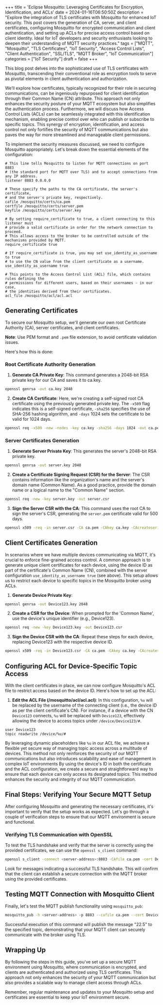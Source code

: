 +++
title = 'Eclipse Mosquitto: Leveraging Certificates for Encryption, Identification, and ACLs'
date = 2024-01-16T06:50:50Z
description = "Explore the integration of TLS certificates with Mosquitto for enhanced IoT security. This post covers the generation of CA, server, and client certificates, configuring Mosquitto for encrypted communication and client authentication, and setting up ACLs for precise access control based on client identity. Ideal for IoT developers and security enthusiasts looking to deepen their understanding of MQTT security practices."
tags = ["MQTT", "Mosquitto", "TLS Certificates", "IoT Security", "Access Control Lists", "Client Authentication", "SSL/TLS", "MQTT Broker", "IoT Communication"]
categories = ["IoT Security"]
draft = false
+++


This blog post delves into the sophisticated use of TLS certificates with Mosquitto, transcending their conventional role as encryption tools to serve as pivotal elements in client authentication and authorization.

We’ll explore how certificates, typically recognized for their role in securing communications, can be ingeniously repurposed for client identification through their Common Name (CN) attribute. This approach not only enhances the security posture of your MQTT ecosystem but also simplifies the authentication process. Furthermore, we will discuss how Access Control Lists (ACLs) can be seamlessly integrated with this identification mechanism, enabling precise control over who can publish or subscribe to specific topics. This synergy of encryption, identification, and access control not only fortifies the security of MQTT communications but also paves the way for more streamlined and manageable client permissions.

To implement the security measures discussed, we need to configure Mosquitto appropriately. Let's break down the essential elements of the configuration:

```plaintext
# This line tells Mosquitto to listen for MQTT connections on port 8883
# (the standard port for MQTT over TLS) and to accept connections from any IP address.
listener 8883 0.0.0.0

# These specify the paths to the CA certificate, the server's certificate,
# and the server's private key, respectively.
cafile /mosquitto/certs/ca.pem
certfile /mosquitto/certs/server.pem
keyfile /mosquitto/certs/server.key

# By setting require_certificate to true, a client connecting to this listener must
# provide a valid certificate in order for the network connection to proceed.
# This allows access to the broker to be controlled outside of the mechanisms provided by MQTT.
require_certificate true

# If require_certificate is true, you may set use_identity_as_username to true
# to use the CN value from the client certificate as a username.
use_identity_as_username true

# This points to the Access Control List (ACL) file, which contains rules defining the
# permissions for different users, based on their usernames - in our case,
# the identities derived from their certificates.
acl_file /mosquitto/acl/acl.acl
```

## Generating Certificates

To secure our Mosquitto setup, we'll generate our own root Certificate Authority (CA), server certificates, and client certificates.

**Note**: Use PEM format and `.pem` file extension, to avoid certificate validation issues.

Here's how this is done:

### Root Certificate Authority Generation

1. **Generate CA Private Key**:
This command generates a 2048-bit RSA private key for our CA and saves it to ca.key.

```bash
openssl genrsa -out ca.key 2048
```

2. **Create CA Certificate**:
Here, we're creating a self-signed root CA certificate using the previously generated private key. The `-x509` flag indicates this is a self-signed certificate, `-sha256` specifies the use of SHA-256 hashing algorithm, and `-days` 1024 sets the certificate to be valid for 1024 days.

```bash
openssl req -x509 -new -nodes -key ca.key -sha256 -days 1024 -out ca.pem
```

### Server Certificates Generation

1. **Generate Server Private Key**:
This generates the server's 2048-bit RSA private key.

```bash
openssl genrsa -out server.key 2048
```

2. **Create a Certificate Signing Request (CSR) for the Server**:
The CSR contains information like the organization's name and the server's domain name (Common Name). As a good practice,
provide the domain name or a logical name to the "Common Name" section.

```bash
openssl req -new -key server.key -out server.csr
```

3. **Sign the Server CSR with the CA**:
This command uses the root CA to sign the server's CSR, generating the `server.pem` certificate valid for 500 days.
```bash
openssl x509 -req -in server.csr -CA ca.pem -CAkey ca.key -CAcreateserial -out server.pem -days 500 -sha256
```

## Client Certificates Generation

In scenarios where we have multiple devices communicating via MQTT, it's crucial to enforce fine-grained access control. A common approach is to generate unique client certificates for each device, using the device ID as part of the certificate's Common Name (CN), combined with the server configuration `use_identity_as_username true` (see above). This setup allows us to restrict each device to specific topics in the Mosquitto broker using ACLs.

1. **Generate Device Private Key**:
```bash
openssl genrsa -out Device123.key 2048
```

2. **Create a CSR for the Device**:
When prompted for the 'Common Name', use the device's unique identifier (e.g., Device123).
```bash
openssl req -new -key Device123.key -out Device123.csr
```

3. **Sign the Device CSR with the CA**:
Repeat these steps for each device, replacing Device123 with the respective device ID.

```bash
openssl x509 -req -in Device123.csr -CA ca.pem -CAkey ca.key -CAcreateserial -out Device123.pem -days 500 -sha256
```

## Configuring ACL for Device-Specific Topic Access

With the client certificates in place, we can now configure Mosquitto's ACL file to restrict access based on the device ID. Here's how to set up the ACL:

1. **Edit the ACL File (/mosquitto/acl/acl.acl)**:
In this configuration, `%u` will be replaced by the username of the connecting client (i.e., the device ID as per the client certificate's CN). For instance, if a device with the CN `Device123` connects, `%u` will be replaced with `Device123`, effectively allowing the device to access topics under `/device/Device123/#`.

```plaintext
user Device123
topic readwrite /device/%u/#
```

By leveraging dynamic placeholders like `%u` in our ACL file, we achieve a flexible yet secure way of managing topic access across a multitude of devices. This method not only reinforces the security of our MQTT communications but also introduces scalability and ease of management in complex IoT environments
By using the device's ID in both the certificate and the ACL configuration, we create a secure and straightforward way to ensure that each device can only access its designated topics. This method enhances the security and integrity of our MQTT communication.

## Final Steps: Verifying Your Secure MQTT Setup

After configuring Mosquitto and generating the necessary certificates, it's important to verify that the setup works as expected. Let's go through a couple of verification steps to ensure that our MQTT environment is secure and functional.

### Verifying TLS Communication with OpenSSL

To test the TLS handshake and verify that the server is correctly using the provided certificates, we can use the `openssl s_client` command:

```bash
openssl s_client -connect <server-address>:8883 -CAfile ca.pem -cert Device123.pem -key Device123.key
```

Look for messages indicating a successful TLS handshake. This will confirm that the client can establish a secure connection with the MQTT broker using the provided certificates.

## Testing MQTT Connection with Mosquitto Client

Finally, let's test the MQTT publish functionality using `mosquitto_pub`:

```bash
mosquitto_pub -h <server-address> -p 8883 --cafile ca.pem --cert Device123.pem --key Device123.key -t /device/Device123/ -m "22.5" --insecure -d
```

Successful execution of this command will publish the message "22.5" to the specified topic, demonstrating that your MQTT client can securely communicate with the broker using TLS.


## Wrapping Up
By following the steps in this guide, you've set
up a secure MQTT environment using Mosquitto, where communication is encrypted, and clients are authenticated and authorized using TLS certificates. This approach not only enhances the security of your MQTT communication but also provides a scalable way to manage client access through ACLs.

Remember, regular maintenance and updates to your Mosquitto setup and certificates are essential to keep your IoT environment secure.
